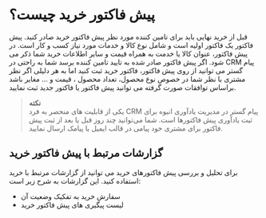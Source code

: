 # پیش فاکتور خرید چیست؟
قبل از خرید نهایی باید برای تامین کننده مورد نظر پیش فاکتور خرید صادر کنید. پیش فاکتور یک فاکتور اولیه است و شامل نوع کالا و خدمات مورد نیاز کسب و کار است. در پیش فاکتور، عنوان کالا یا خدمت به همراه قیمت و سایر اطلاعات خرید شما ذکر می شود. 
اگر پیش فاکتور صادر شده به تایید تامین کننده برسد شما به راحتی در  CRM  پیام گستر می توانید از روی پیش فاکتور، فاکتور خرید ثبت کنید اما به هر دلیلی اگر نظر مشتری با نظر شما در خصوص نوع محصول، تعداد محصول ، قیمت و ... مغایر باشد براساس توافقات صورت گرفته می توانید پیش فاکتور یا فاکتور جدید ثبت نمایید.<br>
>**نکته**<br>
 یکی از قابلیت های منحصر به فرد CRM پیام گستر در مدیریت یادآوری انبوه برای ثبت یادآوری پیش فاکتورها است. شما می‌توانید چند روز قبل یا بعد از ثبت پیش فاکتور برای مشتری خود پیامی در قالب ایمیل یا پیامک ارسال نمایید.
## گزارشات مرتبط با پیش فاکتور خرید
برای تحلیل و بررسی پیش فاکتورهای خرید می توانید از گزارشات مرتبط با خرید استفاده کنید. این گزارشات به شرح زیر است:
- سفارش خرید به تفکیک وضعیت آن
- لیست پیگیری های پیش فاکتور خرید
